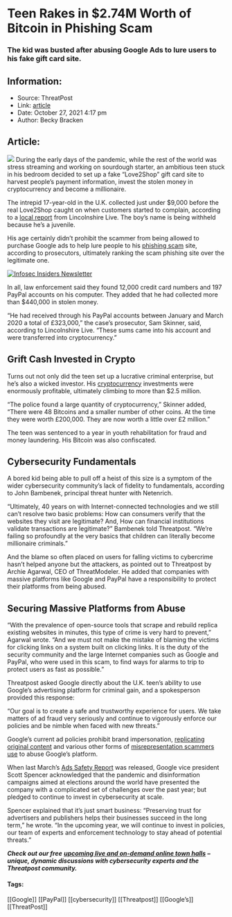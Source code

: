 # Teen Rakes in $2.74M Worth of Bitcoin in Phishing Scam
### The kid was busted after abusing Google Ads to lure users to his fake gift card site. 

## Information:
+ Source: ThreatPost
+ Link: [article](https://kasperskycontenthub.com/threatpost-global/?p=175834)
+ Date: October 27, 2021  4:17 pm
+ Author: Becky Bracken


## Article:
![](https://media.threatpost.com/wp-content/uploads/sites/103/2021/10/27161214/bitcoin-e1635365763776.jpeg)
During the early days of the pandemic, while the rest of the world was stress streaming and working on sourdough starter, an ambitious teen stuck in his bedroom decided to set up a fake “Love2Shop” gift card site to harvest people’s payment information, invest the stolen money in cryptocurrency and become a millionaire.


The intrepid 17-year-old in the U.K. collected just under $9,000 before the real Love2Shop caught on when customers started to complain, according to a [local report](https://www.lincolnshirelive.co.uk/news/lincolnshire-teenager-makes-2m-fake-6116584) from Lincolnshire Live. The boy’s name is being withheld because he’s a juvenile.


His age certainly didn’t prohibit the scammer from being allowed to purchase Google ads to help lure people to his [phishing scam](https://threatpost.com/attackers-hijack-craigslist-email-malware/175754/) site, according to prosecutors, ultimately ranking the scam phishing site over the legitimate one.


[![Infosec Insiders Newsletter](https://media.threatpost.com/wp-content/uploads/sites/103/2021/07/10165815/infosec_insiders_in_article_promo.png)](https://threatpost.com/infosec-insider-subscription-page/?utm_source=ART&utm_medium=ART&utm_campaign=InfosecInsiders_Newsletter_Promo/)


In all, law enforcement said they found 12,000 credit card numbers and 197 PayPal accounts on his computer. They added that he had collected more than $440,000 in stolen money.


“He had received through his PayPal accounts between January and March 2020 a total of £323,000,” the case’s prosecutor, Sam Skinner, said, according to Lincolnshire Live. “These sums came into his account and were transferred into cryptocurrency.”


**Grift Cash Invested in Crypto**
---------------------------------


Turns out not only did the teen set up a lucrative criminal enterprise, but he’s also a wicked investor. His [cryptocurrency](https://threatpost.com/compound-defi-platform-90m/175321/) investments were enormously profitable, ultimately climbing to more than $2.5 million.


“The police found a large quantity of cryptocurrency,” Skinner added, “There were 48 Bitcoins and a smaller number of other coins. At the time they were worth £200,000. They are now worth a little over £2 million.”


The teen was sentenced to a year in youth rehabilitation for fraud and money laundering. His Bitcoin was also confiscated.


**Cybersecurity Fundamentals**
------------------------------


A bored kid being able to pull off a heist of this size is a symptom of the wider cybersecurity community’s lack of fidelity to fundamentals, according to John Bambenek, principal threat hunter with Netenrich.


“Ultimately, 40 years on with Internet-connected technologies and we still can’t resolve two basic problems: How can consumers verify that the websites they visit are legitimate? And, How can financial institutions validate transactions are legitimate?” Bambenek told Threatpost. “We’re failing so profoundly at the very basics that children can literally become millionaire criminals.”


And the blame so often placed on users for falling victims to cybercrime hasn’t helped anyone but the attackers, as pointed out to Threatpost by Archie Agarwal, CEO of ThreatModeler. He added that companies with massive platforms like Google and PayPal have a responsibility to protect their platforms from being abused.


**Securing Massive Platforms from Abuse**
-----------------------------------------


“With the prevalence of open-source tools that scrape and rebuild replica existing websites in minutes, this type of crime is very hard to prevent,” Agarwal wrote. “And we must not make the mistake of blaming the victims for clicking links on a system built on clicking links. It is the duty of the security community and the large Internet companies such as Google and PayPal, who were used in this scam, to find ways for alarms to trip to protect users as fast as possible.”


Threatpost asked Google directly about the U.K. teen’s ability to use Google’s advertising platform for criminal gain, and a spokesperson provided this response:


“Our goal is to create a safe and trustworthy experience for users. We take matters of ad fraud very seriously and continue to vigorously enforce our policies and be nimble when faced with new threats.”


Google’s current ad policies prohibit brand impersonation, [replicating original content](https://support.google.com/adspolicy/answer/6368661?hl=en&ref_topic=1626336) and various other forms of [misrepresentation scammers use](https://support.google.com/adspolicy/answer/6020955?hl=en) to abuse Google’s platform.


When last March’s [Ads Safety Report](https://blog.google/products/ads-commerce/ads-safety-report-2020/) was released, Google vice president Scott Spencer acknowledged that the pandemic and disinformation campaigns aimed at elections around the world have presented the company with a complicated set of challenges over the past year; but pledged to continue to invest in cybersecurity at scale.


Spencer explained that it’s just smart business: “Preserving trust for advertisers and publishers helps their businesses succeed in the long term,” he wrote. “In the upcoming year, we will continue to invest in policies, our team of experts and enforcement technology to stay ahead of potential threats.”


***Check out our free*** [***upcoming live and on-demand online town halls***](https://threatpost.com/category/webinars/) ***– unique, dynamic discussions with cybersecurity experts and the Threatpost community.***




#### Tags:
[[Google]] [[PayPal]] [[cybersecurity]] [[Threatpost]] [[Google’s]] [[ThreatPost]]
